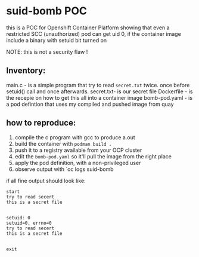 suid-bomb POC
==============
this is a POC for Openshift Container Platform
showing that even a restricted SCC (unauthorized) pod
can get uid 0, if the container image include a binary with setuid bit turned on

NOTE: this is not a security flaw !

Inventory:
-----------
main.c - is a simple program that try to read `secret.txt` twice. once before setuid() call and once afterwards.
secret.txt- is our secret file
Dockerfile - is the recepie on how to get this all into a container image
bomb-pod.yaml - is a pod defintion that uses my compiled and pushed image from quay

how to reproduce:
------------------
1. compile the c program with gcc to produce a.out
2. build the container with `podman build .`
3. push it to a registry available from your OCP cluster
4. edit the `bomb-pod.yaml` so it'll pull the image from the right place
5. apply the pod definition, with a non-privileged user
6. observe output with `oc logs suid-bomb

if all fine output should look like:
```
start
try to read secert
this is a secret file


setuid: 0
setuid=0, errno=0
try to read secert
this is a secret file


exit
```
